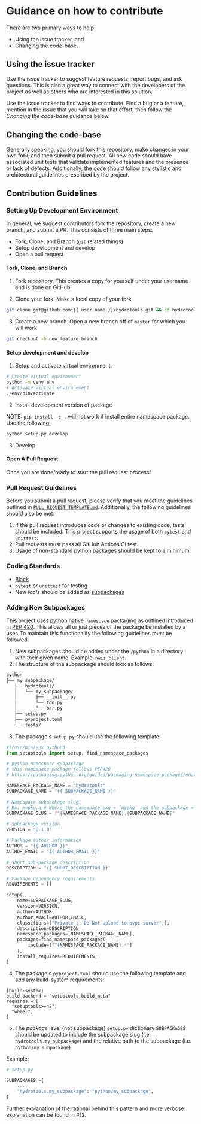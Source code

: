 # Guidance on how to contribute

There are two primary ways to help:
 - Using the issue tracker, and
 - Changing the code-base.


## Using the issue tracker

Use the issue tracker to suggest feature requests, report bugs, and ask questions.
This is also a great way to connect with the developers of the project as well
as others who are interested in this solution.

Use the issue tracker to find ways to contribute. Find a bug or a feature, mention in
the issue that you will take on that effort, then follow the _Changing the code-base_
guidance below.

## Changing the code-base

Generally speaking, you should fork this repository, make changes in your
own fork, and then submit a pull request. All new code should have associated
unit tests that validate implemented features and the presence or lack of defects.
Additionally, the code should follow any stylistic and architectural guidelines
prescribed by the project.


## Contribution Guidelines

### Setting Up Development Environment

In general, we suggest contributors fork the repository, create a new branch,
and submit a PR. This consists of three main steps:

- Fork, Clone, and Branch (`git` related things)
- Setup development and develop
- Open a pull request

#### Fork, Clone, and Branch

1. Fork repository. This creates a copy for yourself under your username and is done on GitHub.

2. Clone your fork. Make a local copy of your fork

```bash
git clone git@github.com:{{ user.name }}/hydrotools.git && cd hydrotools
```

3. Create a new branch. Open a new branch off of `master` for which you will work

```bash
git checkout -b new_feature_branch
```

#### Setup development and develop

1. Setup and activate virtual environment.

```bash
# Create virtual environment
python -m venv env
# Activate virtual environement
./env/bin/activate
```

2. Install development version of package

NOTE: `pip install -e .` will not work if install entire namespace package. Use the following:

```bash
python setup.py develop
```

3. Develop


#### Open A Pull Request

Once you are done/ready to start the pull request process!

### Pull Request Guidelines

Before you submit a pull request, please verify that you meet the guidelines
outlined in [`PULL_REQUEST_TEMPLATE.md`](.github/PULL_REQUEST_TEMPLATE.md).
Additionally, the following guidelines should also be met:

1. If the pull request introduces code or changes to existing code, tests
should be included. This project supports the usage of both `pytest` and
`unittest`.
2. Pull requests must pass all GitHub Actions CI test.
3. Usage of non-standard python packages should be kept to a minimum.

### Coding Standards

- [Black](https://pypi.org/project/black/)
- `pytest` or `unittest` for testing
- New _tools_ should be added as [subpackages](#adding-new-subpackages)

### Adding New Subpackages

This project uses python native `namespace` packaging as outlined introduced in [PEP 420](https://www.python.org/dev/peps/pep-0420/). This allows all or just pieces of the package be installed by a user. To maintain this functionality the following guidelines must be followed:

1. New subpackages should be added under the `/python` in a directory with their given name. Example: `nwis_client`.
2. The structure of the subpackage should look as follows:

```bash
python
├── my_subpackage/
   ├── hydrotools/
   │   └── my_subpackage/
   │       ├── __init__.py
   │       └── foo.py
   │       └── bar.py
   ├── setup.py
   ├── pyproject.toml
   └── tests/
```

3. The package's `setup.py` should use the following template:

```python
#!/usr/bin/env python3
from setuptools import setup, find_namespace_packages

# python namespace subpackage
# this namespace package follows PEP420
# https://packaging.python.org/guides/packaging-namespace-packages/#native-namespace-packages

NAMESPACE_PACKAGE_NAME = "hydrotools"
SUBPACKAGE_NAME = "{{ SUBPACKAGE_NAME }}"

# Namespace subpackage slug.
# Ex: mypkg.a # Where the namespace pkg = `mypkg` and the subpackage = `a`
SUBPACKAGE_SLUG = f"{NAMESPACE_PACKAGE_NAME}.{SUBPACKAGE_NAME}"

# Subpackage version
VERSION = "0.1.0"

# Package author information
AUTHOR = "{{ AUTHOR }}"
AUTHOR_EMAIL = "{{ AUTHOR_EMAIL }}"

# Short sub-package description
DESCRIPTION = "{{ SHORT_DESCRIPTION }}"

# Package dependency requirements
REQUIREMENTS = []

setup(
    name=SUBPACKAGE_SLUG,
    version=VERSION,
    author=AUTHOR,
    author_email=AUTHOR_EMAIL,
    classifiers=["Private :: Do Not Upload to pypi server",],
    description=DESCRIPTION,
    namespace_packages=[NAMESPACE_PACKAGE_NAME],
    packages=find_namespace_packages(
        include=[f"{NAMESPACE_PACKAGE_NAME}.*"]
    ),
    install_requires=REQUIREMENTS,
)
```

4. The package's `pyproject.toml` should use the following template and add any
build-system requirements:

```
[build-system]
build-backend = "setuptools.build_meta"
requires = [
  "setuptools>=42",
  "wheel",
]

```

5. The _package_ level (not subpackage) `setup.py` dictionary `SUBPACKAGES`
should be updated to include the subpackage slug (i.e.
`hydrotools.my_subpackage`) and the relative path to the subpackage
(i.e. `python/my_subpackage`).

Example:
```python
# setup.py

SUBPACKAGES ={
    ...,
    "hydrotools.my_subpackage": "python/my_subpackage",
}
```

Further explanation of the rational behind this pattern and more verbose explanation can be found in #12.
